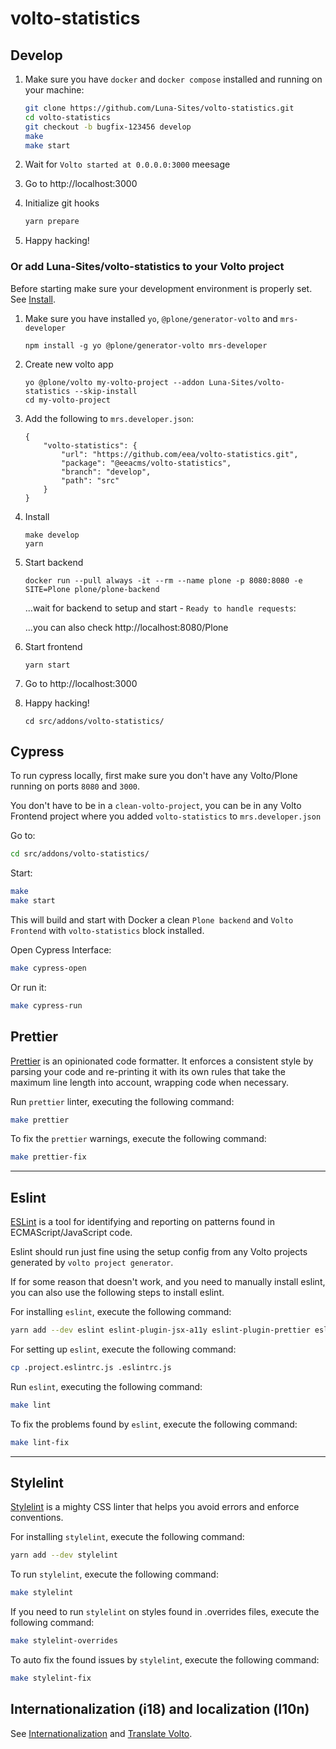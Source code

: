 # volto-statistics

## Develop

1. Make sure you have `docker` and `docker compose` installed and running on your machine:

   ```Bash
   git clone https://github.com/Luna-Sites/volto-statistics.git
   cd volto-statistics
   git checkout -b bugfix-123456 develop
   make
   make start
   ```

1. Wait for `Volto started at 0.0.0.0:3000` meesage

1. Go to http://localhost:3000

1. Initialize git hooks

   ```Bash
   yarn prepare
   ```

1. Happy hacking!

### Or add Luna-Sites/volto-statistics to your Volto project

Before starting make sure your development environment is properly set.
See [Install](https://6.docs.plone.org/install/).

1.  Make sure you have installed `yo`, `@plone/generator-volto` and `mrs-developer`

        npm install -g yo @plone/generator-volto mrs-developer

1.  Create new volto app

        yo @plone/volto my-volto-project --addon Luna-Sites/volto-statistics --skip-install
        cd my-volto-project

1.  Add the following to `mrs.developer.json`:

        {
            "volto-statistics": {
                "url": "https://github.com/eea/volto-statistics.git",
                "package": "@eeacms/volto-statistics",
                "branch": "develop",
                "path": "src"
            }
        }

1.  Install

        make develop
        yarn

1.  Start backend

        docker run --pull always -it --rm --name plone -p 8080:8080 -e SITE=Plone plone/plone-backend

    ...wait for backend to setup and start - `Ready to handle requests`:

    ...you can also check http://localhost:8080/Plone

1.  Start frontend

        yarn start

1.  Go to http://localhost:3000

1.  Happy hacking!

        cd src/addons/volto-statistics/

## Cypress

To run cypress locally, first make sure you don't have any Volto/Plone running on ports `8080` and `3000`.

You don't have to be in a `clean-volto-project`, you can be in any Volto Frontend
project where you added `volto-statistics` to `mrs.developer.json`

Go to:

```BASH
cd src/addons/volto-statistics/
```

Start:

```Bash
make
make start
```

This will build and start with Docker a clean `Plone backend` and `Volto Frontend` with `volto-statistics` block installed.

Open Cypress Interface:

```Bash
make cypress-open
```

Or run it:

```Bash
make cypress-run
```

## Prettier

[Prettier](https://www.npmjs.com/package/prettier) is an opinionated code formatter. It enforces a consistent style by parsing your code and re-printing it
with its own rules that take the maximum line length into account, wrapping code when necessary.

Run `prettier` linter, executing the following command:

```bash
make prettier
```

To fix the `prettier` warnings, execute the following command:

```bash
make prettier-fix
```

---

## Eslint

[ESLint](https://www.npmjs.com/package/eslint) is a tool for identifying and reporting on patterns found in ECMAScript/JavaScript code.

Eslint should run just fine using the setup config from any Volto projects generated by `volto project generator`.

If for some reason that doesn't work, and you need to manually install eslint,
you can also use the following steps to install eslint.

For installing `eslint`, execute the following command:

```bash
yarn add --dev eslint eslint-plugin-jsx-a11y eslint-plugin-prettier eslint-plugin-react-hooks eslint-plugin-import eslint-plugin-flowtype
```

For setting up `eslint`, execute the following command:

```bash
cp .project.eslintrc.js .eslintrc.js
```

Run `eslint`, executing the following command:

```bash
make lint
```

To fix the problems found by `eslint`, execute the following command:

```bash
make lint-fix
```

---

## Stylelint

[Stylelint](https://www.npmjs.com/package/stylelint) is a mighty CSS linter that helps you avoid errors and enforce conventions.

For installing `stylelint`, execute the following command:

```bash
yarn add --dev stylelint
```

To run `stylelint`, execute the following command:

```bash
make stylelint
```

If you need to run `stylelint` on styles found in .overrides files, execute the following command:

```bash
make stylelint-overrides
```

To auto fix the found issues by `stylelint`, execute the following command:

```bash
make stylelint-fix
```

## Internationalization (i18) and localization (l10n)

See [Internationalization](https://6.docs.plone.org/volto/development/i18n.html) and [Translate Volto](https://6.docs.plone.org/i18n-l10n/contributing-translations.html#translate-volto).
